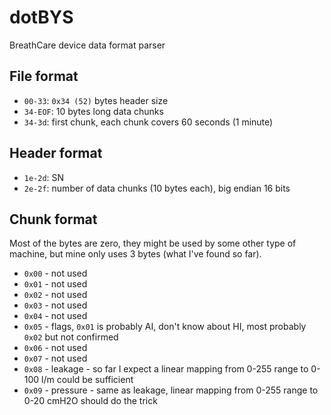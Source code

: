 # dotBYS
BreathCare device data format parser

## File format
* `00-33`: `0x34 (52)` bytes header size
* `34-EOF`: 10 bytes long data chunks
* `34-3d`: first chunk, each chunk covers 60 seconds (1 minute)

## Header format
* `1e-2d`: SN
* `2e-2f`: number of data chunks (10 bytes each), big endian 16 bits

## Chunk format
Most of the bytes are zero, they might be used by some other type of machine, but mine
only uses 3 bytes (what I've found so far).
* `0x00` - not used
* `0x01` - not used
* `0x02` - not used
* `0x03` - not used
* `0x04` - not used
* `0x05` - flags, `0x01` is probably AI, don't know about HI, most probably `0x02` but not confirmed
* `0x06` - not used
* `0x07` - not used
* `0x08` - leakage - so far I expect a linear mapping from 0-255 range to 0-100 l/m could be sufficient
* `0x09` - pressure - same as leakage, linear mapping from 0-255 range to 0-20 cmH2O should do the trick


